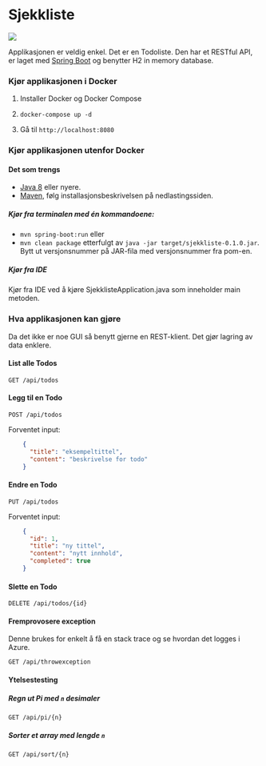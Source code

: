 # Sjekkliste

[![](https://badge.imagelayers.io/monsendag/sjekkliste:latest.svg)](https://imagelayers.io/?images=monsendag/sjekkliste:latest 'Get your own badge on imagelayers.io')

Applikasjonen er veldig enkel. Det er en Todoliste. Den har et RESTful API, er laget med [Spring Boot](http://projects.spring.io/spring-boot/) og benytter H2 in memory database.

### Kjør applikasjonen i Docker

1. Installer Docker og Docker Compose

2. `docker-compose up -d`

3. Gå til `http://localhost:8080`

### Kjør applikasjonen utenfor Docker

#### Det som trengs

- [Java 8](http://www.oracle.com/technetwork/java/javase/downloads/index.html) eller nyere.
- [Maven](http://maven.apache.org/), følg installasjonsbeskrivelsen på nedlastingssiden.

##### Kjør fra terminalen med én kommandoene:
- `mvn spring-boot:run` eller
- `mvn clean package` etterfulgt av `java -jar target/sjekkliste-0.1.0.jar`.
Bytt ut versjonsnummer på JAR-fila med versjonsnummer fra pom-en.

##### Kjør fra IDE
Kjør fra IDE ved å kjøre SjekklisteApplication.java som inneholder main metoden.

### Hva applikasjonen kan gjøre
Da det ikke er noe GUI så benytt gjerne en REST-klient. Det gjør lagring av data enklere.

#### List alle Todos
`GET /api/todos`

#### Legg til en Todo
`POST /api/todos`

Forventet input:

```json
    {
      "title": "eksempeltittel",
      "content": "beskrivelse for todo"
    }
```

#### Endre en Todo
`PUT /api/todos`

Forventet input:

```json
    {
      "id": 1,
      "title": "ny tittel",
      "content": "nytt innhold",
      "completed": true
    }
```

#### Slette en Todo
`DELETE /api/todos/{id}`

#### Fremprovosere exception
Denne brukes for enkelt å få en stack trace og se hvordan det logges i Azure.

`GET /api/throwexception`

#### Ytelsestesting

##### Regn ut Pi med `n` desimaler

 `GET /api/pi/{n}`

##### Sorter et array med lengde `n`

`GET /api/sort/{n}`
